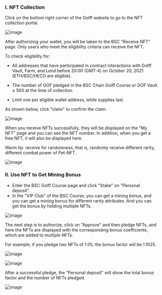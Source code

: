 ### **I. NFT Collection**

Click on the bottom right corner of the Golff website to go to the NFT collection portal.

![image](https://golfffinance.github.io/images/PetNFT1/1.png)

After authorizing your wallet, you will be taken to the BSC  "Receive NFT" page. Only users who meet the eligibility criteria can receive the NFT.



To check eligibility for:

- All addresses that have participated in contract interactions with Golff Vault, Farm, and Lend before 20:00 (GMT-4) on October 20, 2021 (ETH/BSC/HECO are eligible).
- The number of GOF pledged in the BSC Chain Golff Course or GOF Vault ≥ 500 at the time of collection.

- Limit one per eligible wallet address, while supplies last.



As shown below, click "claim" to confirm the claim.

![image](https://golfffinance.github.io/images/PetNFT1/2.png)

When you receive NFTs successfully, they will be displayed on the "My NFT" page and you can see the NFT number. In addition, when you get a free NFT, it will also be displayed here.



Warm tip: receive for randomness, that is, randomly receive different rarity, different combat power of Pet-NFT.

![image](https://golfffinance.github.io/images/PetNFT1/3.png)



### **II.  Use NFT to Get Mining Bonus**

- Enter the BSC Golff Course page and click "Stake" on "Personal deposit".
- In the "VIP Club" of the BSC Course, you can get a mining bonus, and you can get a mining bonus for different rarity attributes. And you can get the bonus by holding multiple NFTs.

![image](https://golfffinance.github.io/images/PetNFT1/4.png)

The next step is to authorize, click on "Approve" and then pledge NFTs, and here the NFTs are displayed with the corresponding bonus coefficients, which are added to multiple NFTs.



For example, if you pledge two NFTs of 1.05, the bonus factor will be 1.1025.

![image](https://golfffinance.github.io/images/PetNFT1/5.png)

![image](https://golfffinance.github.io/images/PetNFT1/6.png)

After a successful pledge, the "Personal deposit" will show the total bonus factor and the number of NFTs pledged.

![image](https://golfffinance.github.io/images/PetNFT1/7.png)